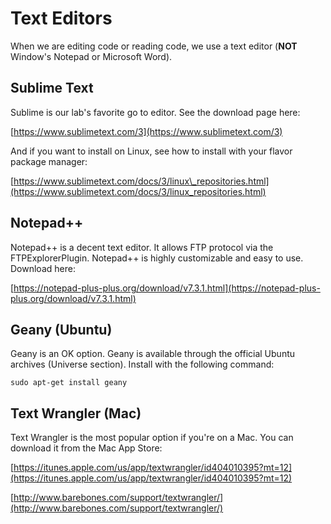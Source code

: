 # Text Editors

When we are editing code or reading code, we use a text editor \(**NOT** Window's Notepad or Microsoft Word\).

## Sublime Text

Sublime is our lab's favorite go to editor. See the download page here:

[https://www.sublimetext.com/3](https://www.sublimetext.com/3)

And if you want to install on Linux, see how to install with your flavor package manager:

[https://www.sublimetext.com/docs/3/linux\_repositories.html](https://www.sublimetext.com/docs/3/linux_repositories.html)

## Notepad++

Notepad++ is a decent text editor. It allows FTP protocol via the FTPExplorerPlugin. Notepad++ is highly customizable and easy to use. Download here:

[https://notepad-plus-plus.org/download/v7.3.1.html](https://notepad-plus-plus.org/download/v7.3.1.html)

## Geany \(Ubuntu\)

Geany is an OK option. Geany is available through the official Ubuntu archives \(Universe section\). Install with the following command:

```text
sudo apt-get install geany
```

## Text Wrangler \(Mac\)

Text Wrangler is the most popular option if you're on a Mac. You can download it from the Mac App Store:

[https://itunes.apple.com/us/app/textwrangler/id404010395?mt=12](https://itunes.apple.com/us/app/textwrangler/id404010395?mt=12)

[http://www.barebones.com/support/textwrangler/](http://www.barebones.com/support/textwrangler/)

